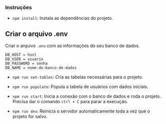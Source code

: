 ### Instruções

* `npm install`:
Instala as dependências do projeto.

## Criar o arquivo .env
Criar o arquivo `.env` com as informações do seu banco de dados.
```
DB_HOST = host
DB_USER = usuario
DB_PASSWORD = senha
DB_NAME = nome-do-banco-de-dados
```

* `npm run set-tables`:
Cria as tabelas necessárias para o projeto.

* `npm run populate`:
Popula a tabela de usuários com dados iniciais.

* `npm run start`: 
Inicia a conexão com o banco de dados e roda o projeto.
Precisa dar o comando `ctrl + C` para parar a execução.

* `npm run dev`:
Reinicia o servidor automaticamente toda a vez que o projeto for salvo.